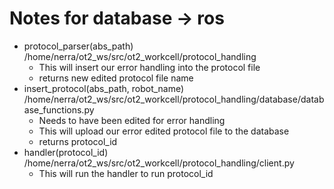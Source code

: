 # Notes for database -> ros 
* protocol_parser(abs_path) /home/nerra/ot2_ws/src/ot2_workcell/protocol_handling
    * This will insert our error handling into the protocol file 
    * returns new edited protocol file name
* insert_protocol(abs_path, robot_name) /home/nerra/ot2_ws/src/ot2_workcell/protocol_handling/database/database_functions.py 
    * Needs to have been edited for error handling 
    * This will upload our error edited protocol file to the database 
    * returns protocol_id 
* handler(protocol_id) /home/nerra/ot2_ws/src/ot2_workcell/protocol_handling/client.py
    * This will run the handler to run protocol_id 
